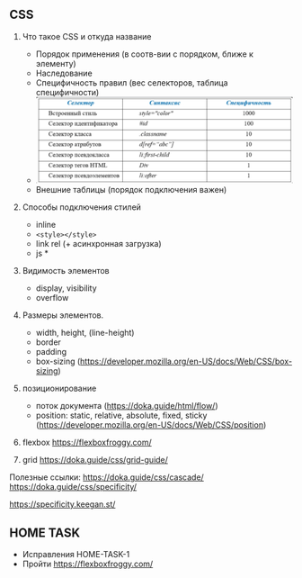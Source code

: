 ## CSS
1. Что такое CSS и откуда название
    - Порядок применения (в соотв-вии с порядком, ближе к элементу)
    - Наследование
    - Специфичность правил (вес селекторов, таблица специфичности)
    - ![img.png](assets/img.png)
    - Внешние таблицы (порядок подключения важен)
2. Способы подключения стилей
    - inline
    - `<style></style>`
    - link rel (+ асинхронная загрузка)
    - js *
   
3. Видимость элементов
    - display, visibility
    - overflow
4. Размеры элементов.
    - width, height, (line-height)
    - border
    - padding
    - box-sizing (https://developer.mozilla.org/en-US/docs/Web/CSS/box-sizing)
   
5. позиционирование
   - поток документа (https://doka.guide/html/flow/)
   - position: static, relative, absolute, fixed, sticky (https://developer.mozilla.org/en-US/docs/Web/CSS/position)

6. flexbox https://flexboxfroggy.com/
7. grid https://doka.guide/css/grid-guide/

Полезные ссылки:
https://doka.guide/css/cascade/
https://doka.guide/css/specificity/

https://specificity.keegan.st/

## HOME TASK
- Исправления HOME-TASK-1
- Пройти https://flexboxfroggy.com/
